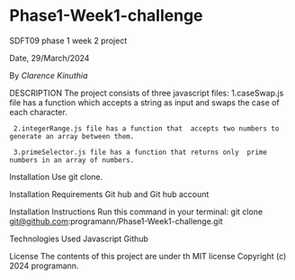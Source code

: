 # Phase1-Week1-challenge
SDFT09 phase 1 week 2 project

Date, 29/March/2024

By *Clarence Kinuthia*

DESCRIPTION
The project consists of three javascript files:
     1.caseSwap.js file has a function which accepts a string as input and swaps the case of each character.

     2.integerRange.js file has a function that  accepts two numbers to generate an array between them.

     3.primeSelector.js file has a function that returns only  prime numbers in an array of numbers.

Installation
    Use git clone.

Installation Requirements
    Git hub and  Git hub account

Installation Instructions
    Run this command in your terminal:
        git clone git@github.com:programann/Phase1-Week1-challenge.git

Technologies Used
    Javascript
    Github

License
    The contents of this project are under th MIT license Copyright (c) 2024 programann.
    
